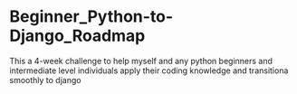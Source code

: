 # Beginner_Python-to-Django_Roadmap
This a 4-week challenge to help myself and any python beginners and intermediate level individuals apply their coding knowledge and transitiona smoothly to django
